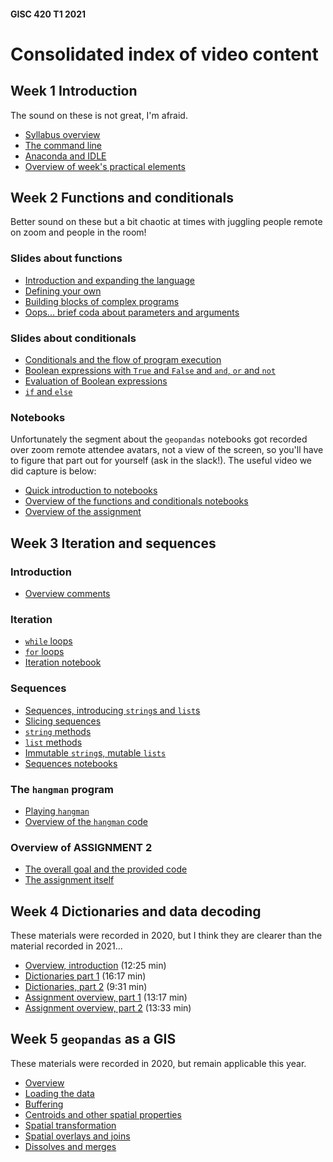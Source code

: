 #### GISC 420 T1 2021

# Consolidated index of video content

## Week 1 Introduction
The sound on these is not great, I'm afraid.

+   [Syllabus overview](https://southosullivan.com/gisc420/videos/introduction/gisc-420-week-01-01-2021-syllabus.mp4)
+   [The command line](https://southosullivan.com/gisc420/videos/introduction/gisc-420-week-01-02-2021-the-command-line.mp4)
+   [Anaconda and IDLE](https://southosullivan.com/gisc420/videos/introduction/gisc-420-week-01-03-2021-anaconda-and-idle.mp4)
+   [Overview of week's practical elements](https://southosullivan.com/gisc420/videos/introduction/gisc-420-week-01-04-2021-overview-of-instructions.mp4)

## Week 2 Functions and conditionals
Better sound on these but a bit chaotic at times with juggling people remote on zoom and people in the room!

### Slides about functions
+   [Introduction and expanding the language](https://southosullivan.com/gisc420/videos/functions-and-conditionals/GISC-420-02-2021-1.mp4)
+   [Defining your own](https://southosullivan.com/gisc420/videos/functions-and-conditionals/GISC-420-02-2021-2.mp4)
+   [Building blocks of complex programs](https://southosullivan.com/gisc420/videos/functions-and-conditionals/GISC-420-02-2021-3.mp4)
+   [Oops... brief coda about parameters and arguments](https://southosullivan.com/gisc420/videos/functions-and-conditionals/GISC-420-02-2021-4.mp4)

### Slides about conditionals
+   [Conditionals and the flow of program execution](https://southosullivan.com/gisc420/videos/functions-and-conditionals/GISC-420-02-2021-5.mp4)
+   [Boolean expressions with `True` and `False` and `and`, `or` and `not`](https://southosullivan.com/gisc420/videos/functions-and-conditionals/GISC-420-02-2021-6.mp4)
+   [Evaluation of Boolean expressions](https://southosullivan.com/gisc420/videos/functions-and-conditionals/GISC-420-02-2021-7.mp4)
+   [`if` and `else`](https://southosullivan.com/gisc420/videos/functions-and-conditionals/GISC-420-02-2021-8.mp4)

### Notebooks
Unfortunately the segment about the `geopandas` notebooks got recorded over zoom remote attendee avatars, not a view of the screen, so you'll have to figure that part out for yourself (ask in the slack!). The useful video we did capture is below:

+   [Quick introduction to notebooks](https://southosullivan.com/gisc420/videos/functions-and-conditionals/GISC-420-02-2021-9.mp4)
+   [Overview of the functions and conditionals notebooks](https://southosullivan.com/gisc420/videos/functions-and-conditionals/GISC-420-02-2021-10.mp4)
+   [Overview of the assignment](https://southosullivan.com/gisc420/videos/functions-and-conditionals/GISC-420-02-2021-11.mp4)

## Week 3 Iteration and sequences
### Introduction
+ [Overview comments](https://southosullivan.com/gisc420/videos/sequences-and-iteration/GISC-420-03-2021-01.mp4)
### Iteration
+ [`while` loops](https://southosullivan.com/gisc420/videos/sequences-and-iteration/GISC-420-03-2021-02.mp4)
+ [`for` loops](https://southosullivan.com/gisc420/videos/sequences-and-iteration/GISC-420-03-2021-03.mp4)
+ [Iteration notebook](https://southosullivan.com/gisc420/videos/sequences-and-iteration/GISC-420-03-2021-04.mp4)

### Sequences
+ [Sequences, introducing `string`s and `list`s](https://southosullivan.com/gisc420/videos/sequences-and-iteration/GISC-420-03-2021-05.mp4)
+ [Slicing sequences](https://southosullivan.com/gisc420/videos/sequences-and-iteration/GISC-420-03-2021-06.mp4)
+ [`string` methods](https://southosullivan.com/gisc420/videos/sequences-and-iteration/GISC-420-03-2021-07.mp4)
+ [`list` methods](https://southosullivan.com/gisc420/videos/sequences-and-iteration/GISC-420-03-2021-08.mp4)
+ [Immutable `string`s, mutable `lists`](https://southosullivan.com/gisc420/videos/sequences-and-iteration/GISC-420-03-2021-09.mp4)
+ [Sequences notebooks](https://southosullivan.com/gisc420/videos/sequences-and-iteration/GISC-420-03-2021-10.mp4)

### The `hangman` program
+ [Playing `hangman`](https://southosullivan.com/gisc420/videos/sequences-and-iteration/GISC-420-03-2021-11.mp4)
+ [Overview of the `hangman` code](https://southosullivan.com/gisc420/videos/sequences-and-iteration/GISC-420-03-2021-12.mp4)

### Overview of ASSIGNMENT 2
+ [The overall goal and the provided code](https://southosullivan.com/gisc420/videos/sequences-and-iteration/GISC-420-03-2021-13.mp4)
+ [The assignment itself](https://southosullivan.com/gisc420/videos/sequences-and-iteration/GISC-420-03-2021-14.mp4)

## Week 4 Dictionaries and data decoding
These materials were recorded in 2020, but I think they are clearer than the material recorded in 2021...
+ [Overview, introduction](http://southosullivan.com/gisc420/videos/dictionaries/gisc-425-week-04-01-intro.mp4) (12:25 min)
+ [Dictionaries part 1](http://southosullivan.com/gisc420/videos/dictionaries/gisc-425-week-04-02-dictionaries-part-1.mp4) (16:17 min)
+ [Dictionaries, part 2](http://southosullivan.com/gisc420/videos/dictionaries/gisc-425-week-04-03-dictionaries-part-2.mp4) (9:31 min)
+ [Assignment overview, part 1](http://southosullivan.com/gisc420/videos/dictionaries/gisc-425-week-04-04-assignment-overview-part-1.mp4) (13:17 min)
+ [Assignment overview, part 2](http://southosullivan.com/gisc420/videos/dictionaries/gisc-425-week-04-05-assignment-overview-part-2.mp4) (13:33 min)

## Week 5 `geopandas` as a GIS
These materials were recorded in 2020, but remain applicable this year.
+ [Overview](gisc-425-week-05-01-intro.mp4)
+ [Loading the data](gisc-425-week-05-02-loading-data.mp4)
+ [Buffering](gisc-425-week-05-03-buffers.mp4)
+ [Centroids and other spatial properties](gisc-425-week-05-04-centroids-etc.mp4)
+ [Spatial transformation](gisc-425-week-05-05-other-geometric-stuff.mp4)
+ [Spatial overlays and joins](gisc-425-week-05-06-overlay.mp4)
+ [Dissolves and merges](gisc-425-week-05-07-dissolve-merge.mp4)
